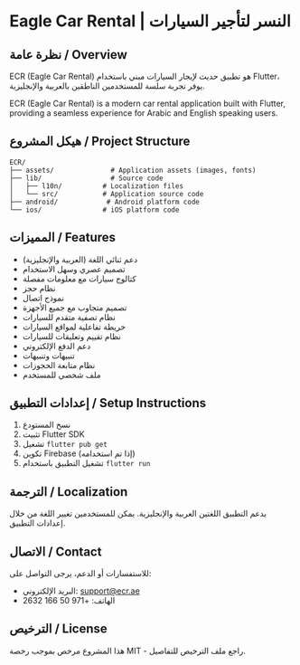 # Eagle Car Rental | النسر لتأجير السيارات

## نظرة عامة / Overview

ECR (Eagle Car Rental) هو تطبيق حديث لإيجار السيارات مبني باستخدام Flutter، يوفر تجربة سلسة للمستخدمين الناطقين بالعربية والإنجليزية.

ECR (Eagle Car Rental) is a modern car rental application built with Flutter, providing a seamless experience for Arabic and English speaking users.

## هيكل المشروع / Project Structure

```
ECR/
├── assets/              # Application assets (images, fonts)
├── lib/                 # Source code
│   ├── l10n/          # Localization files
│   └── src/           # Application source code
├── android/            # Android platform code
└── ios/               # iOS platform code
```

## المميزات / Features

- دعم ثنائي اللغة (العربية والإنجليزية)
- تصميم عصري وسهل الاستخدام
- كتالوج سيارات مع معلومات مفصلة
- نظام حجز
- نموذج اتصال
- تصميم متجاوب مع جميع الأجهزة
- نظام تصفية متقدم للسيارات
- خريطة تفاعلية لمواقع السيارات
- نظام تقييم وتعليقات للسيارات
- دعم الدفع الإلكتروني
- تنبيهات وتنبيهات
- نظام متابعة الحجوزات
- ملف شخصي للمستخدم

## إعدادات التطبيق / Setup Instructions

1. نسخ المستودع
2. تثبيت Flutter SDK
3. تشغيل `flutter pub get`
4. تكوين Firebase (إذا تم استخدامه)
5. تشغيل التطبيق باستخدام `flutter run`

## الترجمة / Localization

يدعم التطبيق اللغتين العربية والإنجليزية. يمكن للمستخدمين تغيير اللغة من خلال إعدادات التطبيق.

## الاتصال / Contact

للاستفسارات أو الدعم، يرجى التواصل على:
- البريد الإلكتروني: support@ecr.ae
- الهاتف: +971 50 166 2632  

## الترخيص / License

هذا المشروع مرخص بموجب رخصة MIT - راجع ملف الترخيص للتفاصيل.
